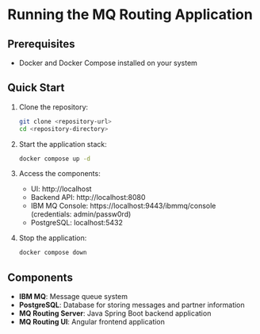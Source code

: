 # Running the MQ Routing Application

## Prerequisites
- Docker and Docker Compose installed on your system

## Quick Start

1. Clone the repository:
   ```bash
   git clone <repository-url>
   cd <repository-directory>
   ```

2. Start the application stack:
   ```bash
   docker compose up -d
   ```

3. Access the components:
    - UI: http://localhost
    - Backend API: http://localhost:8080
    - IBM MQ Console: https://localhost:9443/ibmmq/console (credentials: admin/passw0rd)
    - PostgreSQL: localhost:5432 

4. Stop the application:
   ```bash
   docker compose down
   ```

## Components
- **IBM MQ**: Message queue system
- **PostgreSQL**: Database for storing messages and partner information
- **MQ Routing Server**: Java Spring Boot backend application
- **MQ Routing UI**: Angular frontend application
